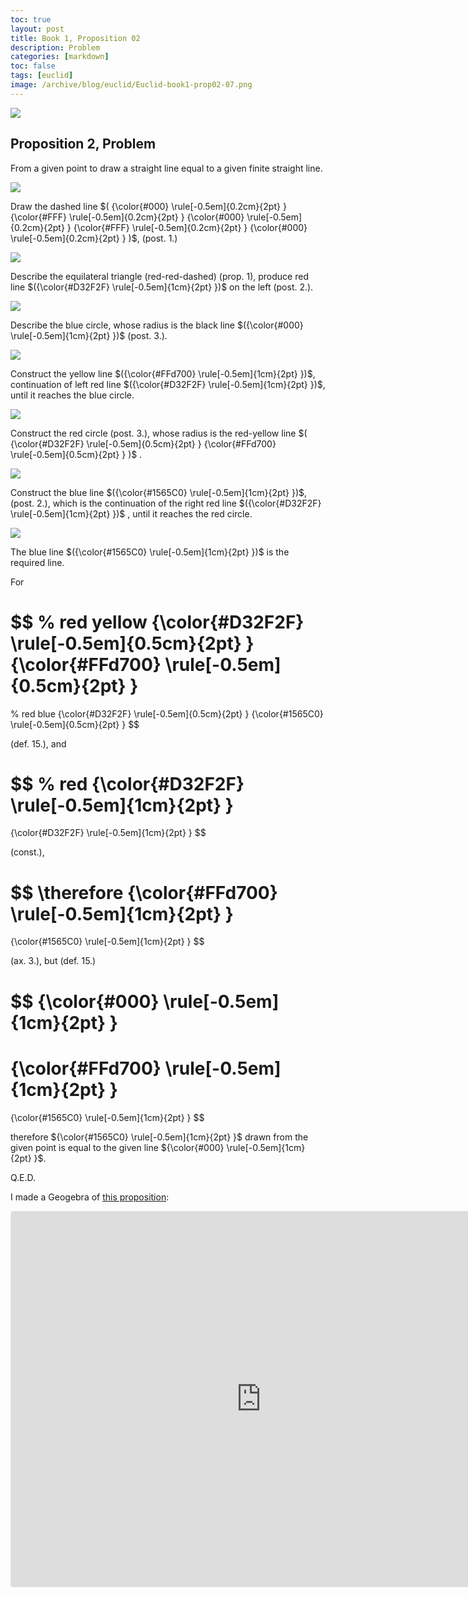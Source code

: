 ```yaml
---
toc: true
layout: post
title: Book 1, Proposition 02
description: Problem
categories: [markdown]
toc: false
tags: [euclid]
image: /archive/blog/euclid/Euclid-book1-prop02-07.png
---
```


![](/website/archive/blog/euclid/Euclid-book1-prop02.gif)

## Proposition 2, Problem

From a given point to draw a straight line equal to a given finite straight line.

![](/website/archive/blog/euclid/Euclid-book1-prop02-01.png)

Draw the dashed line
$(
{\color{#000} \rule[-0.5em]{0.2cm}{2pt} }
{\color{#FFF} \rule[-0.5em]{0.2cm}{2pt} }
{\color{#000} \rule[-0.5em]{0.2cm}{2pt} }
{\color{#FFF} \rule[-0.5em]{0.2cm}{2pt} }
{\color{#000} \rule[-0.5em]{0.2cm}{2pt} }
)$, (post. 1.)

![](/website/archive/blog/euclid/Euclid-book1-prop02-02.png)

Describe the equilateral triangle (red-red-dashed) (prop. 1), produce red line
$({\color{#D32F2F} \rule[-0.5em]{1cm}{2pt} })$
on the left (post. 2.).

![](/website/archive/blog/euclid/Euclid-book1-prop02-03.png)

Describe the blue circle, whose radius is the black line
$({\color{#000} \rule[-0.5em]{1cm}{2pt} })$
(post. 3.).

![](/website/archive/blog/euclid/Euclid-book1-prop02-04.png)

Construct the yellow line
$({\color{#FFd700} \rule[-0.5em]{1cm}{2pt} })$,
continuation of left red line
$({\color{#D32F2F} \rule[-0.5em]{1cm}{2pt} })$,
until it reaches the blue circle.

![](/website/archive/blog/euclid/Euclid-book1-prop02-05.png)

Construct the red circle (post. 3.), whose radius is the red-yellow line
$(
{\color{#D32F2F} \rule[-0.5em]{0.5cm}{2pt} }
{\color{#FFd700} \rule[-0.5em]{0.5cm}{2pt} }
)$
.

![](/website/archive/blog/euclid/Euclid-book1-prop02-06.png)

Construct the blue line
$({\color{#1565C0} \rule[-0.5em]{1cm}{2pt} })$,
(post. 2.), which is the continuation of the right red line
$({\color{#D32F2F} \rule[-0.5em]{1cm}{2pt} })$
, until it reaches the red circle.

![](/website/archive/blog/euclid/Euclid-book1-prop02-07.png)

The blue line
$({\color{#1565C0} \rule[-0.5em]{1cm}{2pt} })$
is the required line.

For

$$
% red yellow
{\color{#D32F2F} \rule[-0.5em]{0.5cm}{2pt} }
{\color{#FFd700} \rule[-0.5em]{0.5cm}{2pt} }
=
% red blue
{\color{#D32F2F} \rule[-0.5em]{0.5cm}{2pt} }
{\color{#1565C0} \rule[-0.5em]{0.5cm}{2pt} }
$$

(def. 15.), and  

$$
% red
{\color{#D32F2F} \rule[-0.5em]{1cm}{2pt} }
=
{\color{#D32F2F} \rule[-0.5em]{1cm}{2pt} }
$$  

(const.),  

$$
\therefore
{\color{#FFd700} \rule[-0.5em]{1cm}{2pt} }
=
{\color{#1565C0} \rule[-0.5em]{1cm}{2pt} }
$$

(ax. 3.), but (def. 15.)

$$
{\color{#000} \rule[-0.5em]{1cm}{2pt} }
=
{\color{#FFd700} \rule[-0.5em]{1cm}{2pt} }
=
{\color{#1565C0} \rule[-0.5em]{1cm}{2pt} }
$$

therefore
${\color{#1565C0} \rule[-0.5em]{1cm}{2pt} }$
drawn from the given point is equal to the given line
${\color{#000} \rule[-0.5em]{1cm}{2pt} }$.

Q.E.D.

I made a Geogebra of [this proposition](https://www.geogebra.org/geometry/wgrf9dme):

<iframe src="https://www.geogebra.org/geometry/wgrf9dme?embed" width="800" height="600" allowfullscreen style="border: 1px solid #e4e4e4;border-radius: 4px;" frameborder="0"></iframe>